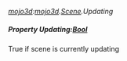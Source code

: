 _[mojo3d](../../modules/mojo3d/mojo3d-module.md):[mojo3d](../../modules/mojo3d/mojo3d-module.md).[Scene](../../modules/mojo3d/mojo3d-scene.md).Updating_
##### Property Updating:[Bool](../../modules/wonkey/wonkey-types-bool.md)
True if scene is currently updating
